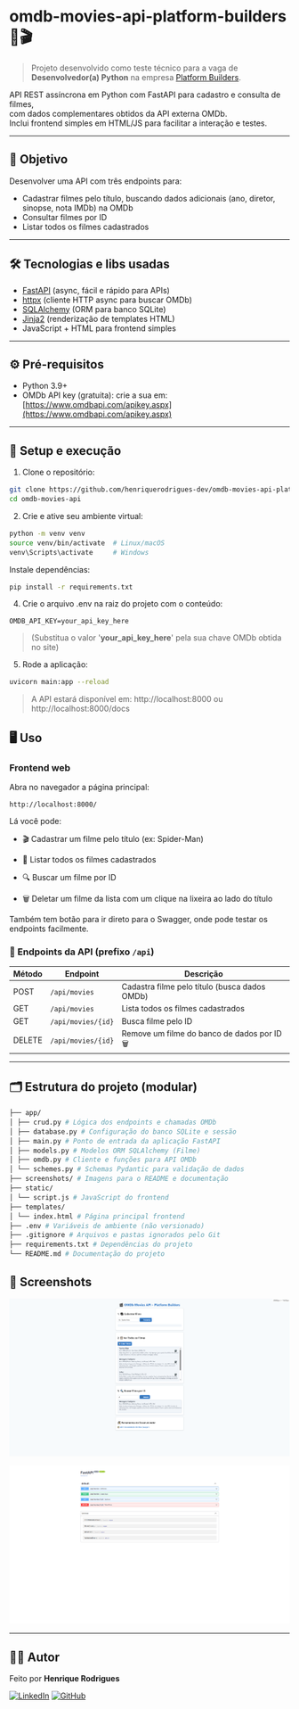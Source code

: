 # omdb-movies-api-platform-builders 🚀🎬

> Projeto desenvolvido como teste técnico para a vaga de **Desenvolvedor(a) Python** na empresa [Platform Builders](https://www.platformbuilders.io/).

API REST assíncrona em Python com FastAPI para cadastro e consulta de filmes,  
com dados complementares obtidos da API externa OMDb.  
Inclui frontend simples em HTML/JS para facilitar a interação e testes.

---

## 🎯 Objetivo

Desenvolver uma API com três endpoints para:  
- Cadastrar filmes pelo título, buscando dados adicionais (ano, diretor, sinopse, nota IMDb) na OMDb  
- Consultar filmes por ID  
- Listar todos os filmes cadastrados

---

## 🛠 Tecnologias e libs usadas

- [FastAPI](https://fastapi.tiangolo.com/) (async, fácil e rápido para APIs)  
- [httpx](https://www.python-httpx.org/) (cliente HTTP async para buscar OMDb)  
- [SQLAlchemy](https://www.sqlalchemy.org/) (ORM para banco SQLite)  
- [Jinja2](https://jinja.palletsprojects.com/) (renderização de templates HTML)  
- JavaScript + HTML para frontend simples

---

## ⚙️ Pré-requisitos

- Python 3.9+  
- OMDb API key (gratuita): crie a sua em: [https://www.omdbapi.com/apikey.aspx](https://www.omdbapi.com/apikey.aspx) 

---

## 🚀 Setup e execução

1. Clone o repositório:

```bash
git clone https://github.com/henriquerodrigues-dev/omdb-movies-api-platform-builders
cd omdb-movies-api
```

2. Crie e ative seu ambiente virtual:
```bash
python -m venv venv
source venv/bin/activate  # Linux/macOS
venv\Scripts\activate     # Windows
```
Instale dependências:
```bash
pip install -r requirements.txt
```

4. Crie o arquivo .env na raiz do projeto com o conteúdo:
```
OMDB_API_KEY=your_api_key_here
```
> (Substitua o valor '**your_api_key_here**' pela sua chave OMDb obtida no site)

5. Rode a aplicação:
```bash
uvicorn main:app --reload
```
> A API estará disponível em: http://localhost:8000 ou http://localhost:8000/docs

## 🖥️ Uso

### Frontend web

Abra no navegador a página principal:
```
http://localhost:8000/
```

Lá você pode:

- 🎬 Cadastrar um filme pelo título (ex: Spider-Man)

- 📃 Listar todos os filmes cadastrados

- 🔍 Buscar um filme por ID

- 🗑️ Deletar um filme da lista com um clique na lixeira ao lado do título

Também tem botão para ir direto para o Swagger, onde pode testar os endpoints facilmente.

### 🧩 Endpoints da API (prefixo `/api`)

| Método | Endpoint             | Descrição                                     |
|--------|----------------------|---------------------------------------------- |
| POST   | `/api/movies`        | Cadastra filme pelo título (busca dados OMDb) |
| GET    | `/api/movies`        | Lista todos os filmes cadastrados             |
| GET    | `/api/movies/{id}`   | Busca filme pelo ID                           |
| DELETE |	`/api/movies/{id}`  | Remove um filme do banco de dados por ID 🗑️   |

---

## 🗂️ Estrutura do projeto (modular)

```bash
├── app/
│ ├── crud.py # Lógica dos endpoints e chamadas OMDb
│ ├── database.py # Configuração do banco SQLite e sessão
│ ├── main.py # Ponto de entrada da aplicação FastAPI
│ ├── models.py # Modelos ORM SQLAlchemy (Filme)
│ ├── omdb.py # Cliente e funções para API OMDb
│ └── schemes.py # Schemas Pydantic para validação de dados
├── screenshots/ # Imagens para o README e documentação
├── static/
│ └── script.js # JavaScript do frontend
├── templates/
│ └── index.html # Página principal frontend
├── .env # Variáveis de ambiente (não versionado)
├── .gitignore # Arquivos e pastas ignorados pelo Git
├── requirements.txt # Dependências do projeto
└── README.md # Documentação do projeto
```

## 📸 Screenshots

![Frontend](screenshots/frontend.png)

![Swagger](screenshots/swagger.png)

---

## 🙋‍♂️ Autor

Feito por **Henrique Rodrigues**

[![LinkedIn](https://img.shields.io/badge/-LinkedIn-0A66C2?style=flat&logo=linkedin&logoColor=white)](https://www.linkedin.com/in/henriquerodrigues-dev/)
[![GitHub](https://img.shields.io/badge/-GitHub-181717?style=flat&logo=github&logoColor=white)](https://github.com/henriquerodrigues-dev)

